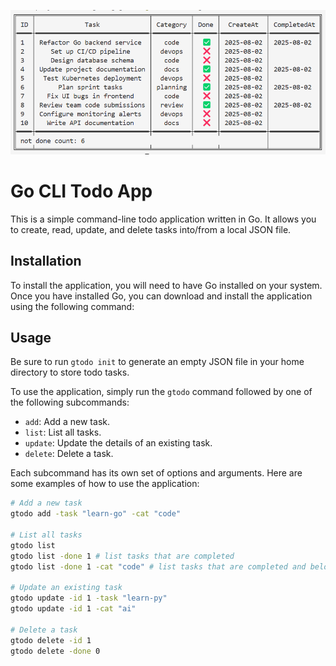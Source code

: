 <p>
  <img src="./pic.png">
</p>

# Go CLI Todo App
This is a simple command-line todo application written in Go. It allows you to create, read, update, and delete tasks into/from a local JSON file.

## Installation
To install the application, you will need to have Go installed on your system. Once you have installed Go, you can download and install the application using the following command:

## Usage
Be sure to run `gtodo init` to generate an empty JSON file in your home directory to store todo tasks.

To use the application, simply run the `gtodo` command followed by one of the following subcommands:

- `add`: Add a new task.
- `list`: List all tasks.
- `update`: Update the details of an existing task.
- `delete`: Delete a task.

Each subcommand has its own set of options and arguments. Here are some examples of how to use the application:

```bash
# Add a new task
gtodo add -task "learn-go" -cat "code"

# List all tasks
gtodo list
gtodo list -done 1 # list tasks that are completed
gtodo list -done 1 -cat "code" # list tasks that are completed and belong to category "Project"

# Update an existing task
gtodo update -id 1 -task "learn-py"
gtodo update -id 1 -cat "ai"

# Delete a task
gtodo delete -id 1
gtodo delete -done 0
```